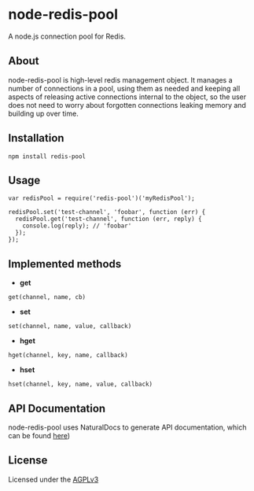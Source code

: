 node-redis-pool
===============

A node.js connection pool for Redis.

## About
  node-redis-pool is high-level redis management object. It manages a number of
connections in a pool, using them as needed and keeping all aspects of
releasing active connections internal to the object, so the user does not need
to worry about forgotten connections leaking memory and building up over time.

## Installation

    npm install redis-pool

## Usage

    var redisPool = require('redis-pool')('myRedisPool');

    redisPool.set('test-channel', 'foobar', function (err) {
      redisPool.get('test-channel', function (err, reply) {
        console.log(reply); // 'foobar'
      });
    });

## Implemented methods

  * **get**
```
get(channel, name, cb)
```

  * **set**
```
set(channel, name, value, callback)
```

  * **hget**
```
hget(channel, key, name, callback)
```

  * **hset**
```
hset(channel, key, name, value, callback)
```

## API Documentation
node-redis-pool uses NaturalDocs to generate API documentation, which can be
found [here](https://github.com/silverbucket/node-redis-pool/blob/master/doc/index.html))


## License

Licensed under the [AGPLv3](https://github.com/silverbucket/node-redis-pool/blob/master/LICENSE)
